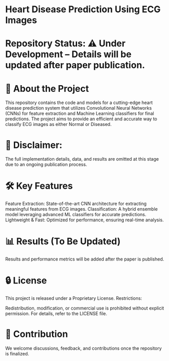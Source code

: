 # Heart Disease Prediction Using ECG Images

# Repository Status: ⚠️ Under Development – Details will be updated after paper publication.

# 📖 About the Project
This repository contains the code and models for a cutting-edge heart disease prediction system that utilizes Convolutional Neural Networks (CNNs) for feature extraction and Machine Learning classifiers for final predictions. The project aims to provide an efficient and accurate way to classify ECG images as either Normal or Diseased.

# 🚨 Disclaimer: 
  The full implementation details, data, and results are omitted at this stage due to an ongoing publication process.

# 🛠️ Key Features
Feature Extraction: State-of-the-art CNN architecture for extracting meaningful features from ECG images.
Classification: A hybrid ensemble model leveraging advanced ML classifiers for accurate predictions.
Lightweight & Fast: Optimized for performance, ensuring real-time analysis.

# 📊 Results (To Be Updated)
Results and performance metrics will be added after the paper is published.

# 🔒 License
This project is released under a Proprietary License.
Restrictions:

Redistribution, modification, or commercial use is prohibited without explicit permission.
For details, refer to the LICENSE file.

# 🤝 Contribution
We welcome discussions, feedback, and contributions once the repository is finalized.
